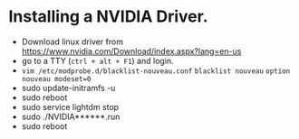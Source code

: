 # Installing a NVIDIA Driver.

- Download linux driver from https://www.nvidia.com/Download/index.aspx?lang=en-us
- go to a TTY (`ctrl + alt + F1`)  and login.
- `vim /etc/modprobe.d/blacklist-nouveau.conf`
    `blacklist nouveau`
    `option nouveau modeset=0`
- sudo update-initramfs -u
- sudo reboot
- sudo service lightdm stop
- sudo ./NVIDIA******.run
- sudo reboot
